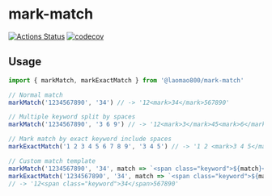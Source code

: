 # mark-match

[![Actions Status](https://github.com/laomao800/mark-match/workflows/package-ci/badge.svg)](https://github.com/laomao800/mark-match/actions)
[![codecov](https://codecov.io/gh/laomao800/mark-match/branch/master/graph/badge.svg)](https://codecov.io/gh/laomao800/mark-match)

## Usage

```js
import { markMatch, markExactMatch } from '@laomao800/mark-match'

// Normal match
markMatch('1234567890', '34') // -> '12<mark>34</mark>567890'

// Multiple keyword split by spaces
markMatch('1234567890', '3 6 9') // -> '12<mark>3</mark>45<mark>6</mark>78<mark>9</mark>0'

// Mark match by exact keyword include spaces
markExactMatch('1 2 3 4 5 6 7 8 9', '3 4 5') // -> '1 2 <mark>3 4 5</mark> 6 7 8 9'

// Custom match template
markMatch('1234567890', '34', match => `<span class="keyword">${match}</span>`)
markExactMatch('1234567890', '34', match => `<span class="keyword">${match}</span>`)
// -> '12<span class="keyword">34</span>567890'
```
